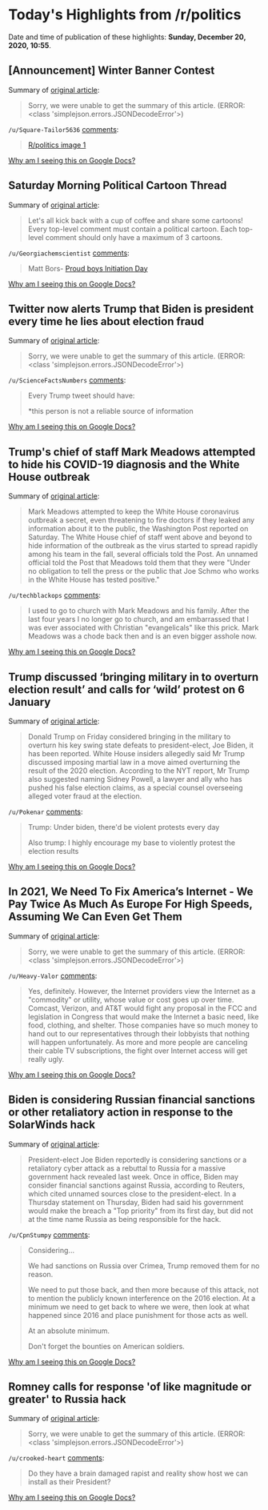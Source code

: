 # Today's Highlights from /r/politics

Date and time of publication of these highlights: **Sunday, December 20, 2020, 10:55**.

## [Announcement] Winter Banner Contest

Summary of [original article](https://www.reddit.com/r/politics/comments/kcwr1g/announcement_winter_banner_contest/):

> Sorry, we were unable to get the summary of this article. (ERROR: <class 'simplejson.errors.JSONDecodeError'>)

`/u/Square-Tailor5636` [comments](https://www.reddit.com/r/politics/comments/kcwr1g/announcement_winter_banner_contest/):

> [R/politics image 1](https://imgur.com/NuIdI7P)

[Why am I seeing this on Google Docs?](https://docs.google.com/document/d/1Dc6We63vOXIZsc0op-Bt4abqkYjXzOigalQqFxmvvbM/edit?usp=sharing)

## Saturday Morning Political Cartoon Thread

Summary of [original article](https://www.reddit.com/r/politics/comments/kga9b8/saturday_morning_political_cartoon_thread/):

> Let's all kick back with a cup of coffee and share some cartoons! Every top-level comment must contain a political cartoon. Each top-level comment should only have a maximum of 3 cartoons.

`/u/Georgiachemscientist` [comments](https://www.reddit.com/r/politics/comments/kga9b8/saturday_morning_political_cartoon_thread/):

> Matt Bors- [Proud boys Initiation Day](https://www.dailykos.com/stories/2020/12/16/2002306/-Cartoon-Proud-Boys-initiation-day)

[Why am I seeing this on Google Docs?](https://docs.google.com/document/d/1Dc6We63vOXIZsc0op-Bt4abqkYjXzOigalQqFxmvvbM/edit?usp=sharing)

## Twitter now alerts Trump that Biden is president every time he lies about election fraud

Summary of [original article](https://www.independent.co.uk/news/world/americas/us-election-2020/trump-biden-twitter-misinformation-election-b1776759.html):

> Sorry, we were unable to get the summary of this article. (ERROR: <class 'simplejson.errors.JSONDecodeError'>)

`/u/ScienceFactsNumbers` [comments](https://www.reddit.com/r/politics/comments/kgtisu/twitter_now_alerts_trump_that_biden_is_president/):

> Every Trump tweet should have:
> 
> *this person is not a reliable source of information

[Why am I seeing this on Google Docs?](https://docs.google.com/document/d/1Dc6We63vOXIZsc0op-Bt4abqkYjXzOigalQqFxmvvbM/edit?usp=sharing)

## Trump's chief of staff Mark Meadows attempted to hide his COVID-19 diagnosis and the White House outbreak

Summary of [original article](https://www.businessinsider.com/mark-meadows-tried-hide-threat-covid-19-public-report-says-2020-12):

> Mark Meadows attempted to keep the White House coronavirus outbreak a secret, even threatening to fire doctors if they leaked any information about it to the public, the Washington Post reported on Saturday. The White House chief of staff went above and beyond to hide information of the outbreak as the virus started to spread rapidly among his team in the fall, several officials told the Post. An unnamed official told the Post that Meadows told them that they were "Under no obligation to tell the press or the public that Joe Schmo who works in the White House has tested positive."

`/u/techblackops` [comments](https://www.reddit.com/r/politics/comments/kgu736/trumps_chief_of_staff_mark_meadows_attempted_to/):

> I used to go to church with Mark Meadows and his family. After the last four years I no longer go to church, and am embarrassed that I was ever associated with Christian "evangelicals" like this prick. Mark Meadows was a chode back then and is an even bigger asshole now.

[Why am I seeing this on Google Docs?](https://docs.google.com/document/d/1Dc6We63vOXIZsc0op-Bt4abqkYjXzOigalQqFxmvvbM/edit?usp=sharing)

## Trump discussed ‘bringing military in to overturn election result’ and calls for ‘wild’ protest on 6 January

Summary of [original article](https://www.independent.co.uk/news/world/americas/us-politics/trump-martial-law-us-election-result-b1776750.html):

> Donald Trump on Friday considered bringing in the military to overturn his key swing state defeats to president-elect, Joe Biden, it has been reported. White House insiders allegedly said Mr Trump discussed imposing martial law in a move aimed overturning the result of the 2020 election. According to the NYT report, Mr Trump also suggested naming Sidney Powell, a lawyer and ally who has pushed his false election claims, as a special counsel overseeing alleged voter fraud at the election.

`/u/Pokenar` [comments](https://www.reddit.com/r/politics/comments/kgsx1j/trump_discussed_bringing_military_in_to_overturn/):

> Trump: Under biden, there'd be violent protests every day
> 
> Also trump: I highly encourage my base to violently protest the election results

[Why am I seeing this on Google Docs?](https://docs.google.com/document/d/1Dc6We63vOXIZsc0op-Bt4abqkYjXzOigalQqFxmvvbM/edit?usp=sharing)

## In 2021, We Need To Fix America’s Internet - We Pay Twice As Much As Europe For High Speeds, Assuming We Can Even Get Them

Summary of [original article](https://www.theverge.com/22177154/us-internet-speed-maps-competition-availability-fcc):

> Sorry, we were unable to get the summary of this article. (ERROR: <class 'simplejson.errors.JSONDecodeError'>)

`/u/Heavy-Valor` [comments](https://www.reddit.com/r/politics/comments/kgw006/in_2021_we_need_to_fix_americas_internet_we_pay/):

> Yes, definitely.  However, the Internet providers view the Internet as a "commodity" or utility, whose value or cost goes up over time.  Comcast, Verizon, and AT&T would fight any proposal in the FCC and legislation in Congress that would make the Internet a basic need, like food, clothing, and shelter.  Those companies have so much money to hand out to our representatives through their lobbyists that nothing will happen unfortunately.  As more and more people are canceling their cable TV subscriptions, the fight over Internet access will get really ugly.

[Why am I seeing this on Google Docs?](https://docs.google.com/document/d/1Dc6We63vOXIZsc0op-Bt4abqkYjXzOigalQqFxmvvbM/edit?usp=sharing)

## Biden is considering Russian financial sanctions or other retaliatory action in response to the SolarWinds hack

Summary of [original article](https://www.businessinsider.com/biden-considers-russian-sanctions-retaliation-for-solarwinds-hack-2020-12):

> President-elect Joe Biden reportedly is considering sanctions or a retaliatory cyber attack as a rebuttal to Russia for a massive government hack revealed last week. Once in office, Biden may consider financial sanctions against Russia, according to Reuters, which cited unnamed sources close to the president-elect. In a Thursday statement on Thursday, Biden had said his government would make the breach a "Top priority" from its first day, but did not at the time name Russia as being responsible for the hack.

`/u/CpnStumpy` [comments](https://www.reddit.com/r/politics/comments/kgtht0/biden_is_considering_russian_financial_sanctions/):

> Considering...
> 
> We had sanctions on Russia over Crimea, Trump removed them for no reason.
> 
> We need to put those back, and then more because of this attack, not to mention the publicly known interference on the 2016 election. At a minimum we need to get back to where we were, then look at what happened since 2016 and place punishment for those acts as well.
> 
> At an absolute minimum.
> 
> Don't forget the bounties on American soldiers.

[Why am I seeing this on Google Docs?](https://docs.google.com/document/d/1Dc6We63vOXIZsc0op-Bt4abqkYjXzOigalQqFxmvvbM/edit?usp=sharing)

## Romney calls for response 'of like magnitude or greater' to Russia hack

Summary of [original article](https://thehill.com/homenews/sunday-talk-shows/531038-romney-calls-for-response-of-like-magnitude-or-greater-to-russia):

> Sorry, we were unable to get the summary of this article. (ERROR: <class 'simplejson.errors.JSONDecodeError'>)

`/u/crooked-heart` [comments](https://www.reddit.com/r/politics/comments/kgv4pm/romney_calls_for_response_of_like_magnitude_or/):

> Do they have a brain damaged rapist and reality show host we can install as their President?

[Why am I seeing this on Google Docs?](https://docs.google.com/document/d/1Dc6We63vOXIZsc0op-Bt4abqkYjXzOigalQqFxmvvbM/edit?usp=sharing)


